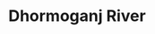 ---
title: "Dhormoganj River"
title_bn: "Barisal "
description: "On the East side of Hijla Upazilla, created estuary of three rivers. One river comes from Joyonti river as Meghna from Muladi border and another comes from Mehendiganj taking name as Ajimpur river and joined together. From joined place, create combined stream flow that known as Dhormoganj river which discharged into Lower Meghna at the boundary zone between Hijla and Mehendiganj Upazilla. This river created Dhupkhola islands after 2 km flow on the east side."
---